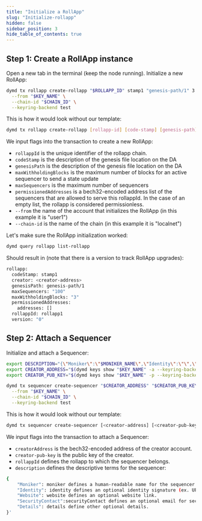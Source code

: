 ```yaml
---
title: "Initialize a RollApp"
slug: "Initialize-rollapp"
hidden: false
sidebar_position: 3
hide_table_of_contents: true
---
```


## Step 1: Create a RollApp instance

Open a new tab in the terminal (keep the node running). Initialize a new RollApp:

```sh
dymd tx rollapp create-rollapp "$ROLLAPP_ID" stamp1 "genesis-path/1" 3 100 '{"Addresses":[]}' \
  --from "$KEY_NAME" \
  --chain-id "$CHAIN_ID" \
  --keyring-backend test
```

This is how it would look without our template:

```sh
dymd tx rollapp create-rollapp [rollapp-id] [code-stamp] [genesis-path] [max-withholding-blocks] [max-sequencers]   [permissioned-addresses] [--from] [--chain-id]
```

We input flags into the transaction to create a new RollApp:

- `rollappId` is the unique identifier of the rollapp chain.
- `codeStamp` is the description of the genesis file location on the DA
- `genesisPath` is the description of the genesis file location on the DA
- `maxWithholdingBlocks` is the maximum number of blocks for an active sequencer to send a state update
- `maxSequencers` is the maximum number of sequencers
- `permissionedAddresses` is a bech32-encoded address list of the sequencers that are allowed to serve this rollappId. In the case of an empty list, the rollapp is considered permissionless.
- `--from` the name of the account that initializes the RollApp (in this example it is "user1")
- `--chain-id` is the name of the chain (in this example it is "localnet")

Let's make sure the RollApp initialization worked:

```sh
dymd query rollapp list-rollapp
```

Should result in (note that there is a version to track RollApp upgrades):

```sh
rollapp:
  codeStamp: stamp1
  creator: <creator-address>
  genesisPath: genesis-path/1
  maxSequencers: "100"
  maxWithholdingBlocks: "3"
  permissionedAddresses:
    addresses: []
  rollappId: rollapp1
  version: "0"
```

## Step 2: Attach a Sequencer

Initialize and attach a Sequencer:

```sh
export DESCRIPTION="{\"Moniker\":\"$MONIKER_NAME\",\"Identity\":\"\",\"Website\":\"\",\"SecurityContact\":\"\",\"Details\":\"\"}";
export CREATOR_ADDRESS="$(dymd keys show "$KEY_NAME" -a --keyring-backend test)"
export CREATOR_PUB_KEY="$(dymd keys show "$KEY_NAME" -p --keyring-backend test)"

dymd tx sequencer create-sequencer "$CREATOR_ADDRESS" "$CREATOR_PUB_KEY" "$ROLLAPP_ID" "$DESCRIPTION" \
  --from "$KEY_NAME" \
  --chain-id "$CHAIN_ID" \
  --keyring-backend test
```

This is how it would look without our template:

```sh
dymd tx sequencer create-sequencer [<creator-address] [<creator-pub-key] [<rollapp-id] [<description] [<--from] [<--chain-id]
```

We input flags into the transaction to attach a Sequencer:

- `creatorAddress` is the bech32-encoded address of the creator account.
- `creator-pub-key` is the public key of the creator.
- `rollappId` defines the rollapp to which the sequencer belongs.
- `description` defines the descriptive terms for the sequencer:

```sh
{
    "Moniker": moniker defines a human-readable name for the sequencer.
    "Identity": identity defines an optional identity signature (ex. UPort or Keybase).
    "Website": website defines an optional website link.
    "SecurityContact":securityContact defines an optional email for security contact.
    "Details": details define other optional details.
}'
```
